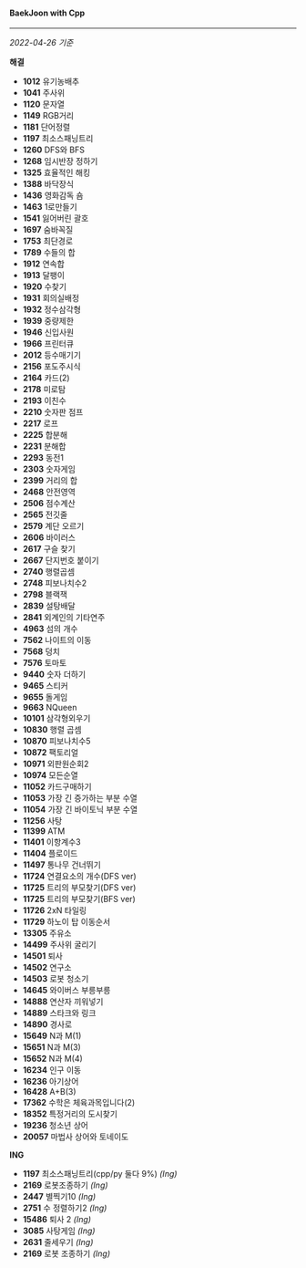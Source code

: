 #### BaekJoon with Cpp
___

*2022-04-26 기준*

**해결**

* __1012__ 유기농배추
* __1041__ 주사위
* __1120__ 문자열
* __1149__ RGB거리
* __1181__ 단어정렬
* __1197__ 최소스패닝트리
* __1260__ DFS와 BFS
* __1268__ 임시반장 정하기
* __1325__ 효율적인 해킹
* __1388__ 바닥장식
* __1436__ 영화감독 숌
* __1463__ 1로만들기
* __1541__ 잃어버린 괄호
* __1697__ 숨바꼭질
* __1753__ 최단경로
* __1789__ 수들의 합
* __1912__ 연속합
* __1913__ 달팽이
* __1920__ 수찾기
* __1931__ 회의실배정
* __1932__ 정수삼각형
* __1939__ 중량제한
* __1946__ 신입사원
* __1966__ 프린터큐
* __2012__ 등수매기기 
* __2156__ 포도주시식
* __2164__ 카드(2)
* __2178__ 미로탐
* __2193__ 이친수
* __2210__ 숫자판 점프
* __2217__ 로프
* __2225__ 합분해
* __2231__ 분해합
* __2293__ 동전1
* __2303__ 숫자게임
* __2399__ 거리의 합
* __2468__ 안전영역
* __2506__ 점수계산
* __2565__ 전깃줄
* __2579__ 계단 오르기
* __2606__ 바이러스
* __2617__ 구슬 찾기
* __2667__ 단지번호 붙이기
* __2740__ 행렬곱셈
* __2748__ 피보나치수2
* __2798__ 블랙잭
* __2839__ 설탕배달
* __2841__ 외계인의 기타연주
* __4963__ 섬의 개수
* __7562__ 나이트의 이동
* __7568__ 덩치
* __7576__ 토마토
* __9440__ 숫자 더하기
* __9465__ 스티커
* __9655__ 돌게임
* __9663__ NQueen
* __10101__ 삼각형외우기
* __10830__ 행렬 곱셈
* __10870__ 피보나치수5
* __10872__ 팩토리얼
* __10971__ 외판원순회2
* __10974__ 모든순열
* __11052__ 카드구매하기
* __11053__ 가장 긴 증가하는 부분 수열
* __11054__ 가장 긴 바이토닉 부분 수열
* __11256__ 사탕
* __11399__ ATM
* __11401__ 이항계수3
* __11404__ 플로이드
* __11497__ 통나무 건너뛰기
* __11724__ 연결요소의 개수(DFS ver)
* __11725__ 트리의 부모찾기(DFS ver)
* __11725__ 트리의 부모찾기(BFS ver)
* __11726__ 2xN 타일링
* __11729__ 하노이 탑 이동순서
* __13305__ 주유소
* __14499__ 주사위 굴리기
* __14501__ 퇴사
* __14502__ 연구소
* __14503__ 로봇 청소기
* __14645__ 와이버스 부릉부릉
* __14888__ 연산자 끼워넣기
* __14889__ 스타크와 링크
* __14890__ 경사로
* __15649__ N과 M(1)
* __15651__ N과 M(3)
* __15652__ N과 M(4)
* __16234__ 인구 이동
* __16236__ 아기상어
* __16428__ A+B(3)
* __17362__ 수학은 체육과목입니다(2)
* __18352__ 특정거리의 도시찾기
* __19236__ 청소년 상어
* __20057__ 마법사 상어와 토네이도

**ING**

* __1197__ 최소스패닝트리(cpp/py 둘다 9%) _(Ing)_
* __2169__ 로봇조종하기 _(Ing)_
* __2447__ 별찍기10 _(Ing)_
* __2751__ 수 정렬하기2 _(Ing)_
* __15486__ 퇴사 2 _(Ing)_
* __3085__ 사탕게임 _(Ing)_
* __2631__ 줄세우기 _(Ing)_
* __2169__ 로봇 조종하기 _(Ing)_